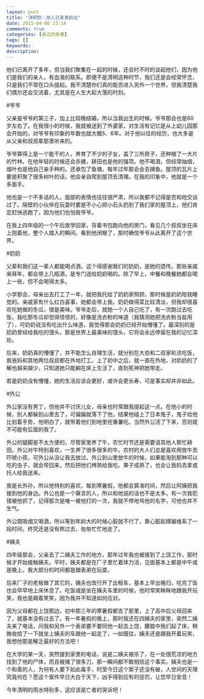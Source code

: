 ```yaml
---
layout: post
title: "清明祭：故人已乘黄鹤去"
date: 2015-04-06 23:14
comments: true
categories: [身边的故事]
tags: []
keywords: 
description: 
---
```

他们已离开了多年，但当我们聚集在一起的时候，还会时不时的谈起他们，因为他们是我们的亲人，有血液的联系。即便不是清明这种时节，我们还是会经常怀念，只是我们不常在口头提起。我不清楚你们真的能否进入另外一个世界，但我清楚我们偶尔还会交流着，尤其是在人生大起大落的时刻。


#爷爷

父亲是爷爷的第三子，加上比较晚结婚，所以当我出生的时候，爷爷那会也是60岁左右了。在我很小的时候，我就被送到了外婆家，对生活有记忆是从上幼儿园那会开始的，对爷爷有印象的年数也就大概5、6年。对于他以往的经历，也大多是从父亲和叔叔辈那里听来的。

<!--more-->
爷爷算得上是一个能干的人，养育了不少的子女，盖了三所房子，还种植了一大片的竹林。在他年轻的时候还会杀猪，耕田也是他的强项。他不喝酒，但经常抽烟，烟叶也是他自己亲手种的。还承包了鱼塘，每年过年那会会去捕鱼。屋顶的瓦片上要是积聚了很多树叶的话，他会亲自爬到屋顶去清理。在我的印象中，他就是一个多面手。

他也是一个不多话的人，面部的表情也往往很严肃，所以我都不记得是否和他交谈过了。隔壁的小伙伴在玩耍时要是不小心把小石头扔到了我们家的屋顶上，他们肯定赶快逃跑了，因为他们也怕我爷爷。

在我上四年级的一个午后放学回家，背着书包跑向他的房门，看见几个叔叔坐在床上抱着他，整个人踏入的瞬间，看到他闭眼了，那时确信爷爷从此离开了这个世界。


#奶奶

父辈和我们这一辈人都能喝点酒，这个得感谢我们的奶奶，是她的遗传。那些亲戚来拜年，都会带上几瓶酒，是专门送给奶奶喝的。除了早上，中餐和晚餐她都会喝上一些，但不会喝得太多。

小学那会，母亲出去打工了一年，就把我托给了奶奶家照顾，那时候是奶奶陪我睡觉的。亲戚家有什么红白喜事，她都会带上我。奶奶做得菜比较清淡，但我却很喜欢吃她做的冬瓜，很是美味。爷爷走后，就她一个人自己吃了，有一次跑过去吃饭，我吃那冬瓜却觉得怪怪的，好像是洗衣粉的味道（我猜测她把洗衣粉当盐用了），可奶奶说没有吃出什么味道，我觉得那会奶奶已经开始懵懂了。最深刻的是奶奶曾经给我吃的馒头，那是世界上最美味的馒头，它将会永远停留在我的记忆深处。

后来，奶奶真的懵懂了，并不能怎么自理生活，就分别在大伯和二叔家轮流吃饭，我爸妈和其他两位叔叔都在外地打工。上了初中之后，就一直在外地，对奶奶的了解也越来越少，只知道她只能躺在床上生活了，直到死神把她带走。

若是奶奶没有懵懂，她的生活应该会更好，或许会更长寿，可是事实却并非如此。


#外公

外公家没有男丁，但他并不讨厌儿女，母亲也时常跟我提起这一点。在他小的时候，别人都躲到山里去了，可偏偏就落下了他，结果他碰上了日本鬼子，鬼子给他比划着手势，他明白了，就带着他们到地里挖番薯吃。当然外公活了下来，否则就不可能有后面的我了。

外公的腿脚是不太方便的，尽管家里养了牛，农忙时节还是需要请其他人帮忙耕田。外公对牛特别喜欢，一生养了很多很多的牛。农村的大人们总是喜欢用放牛去吓唬小孩，可外公从没让我去放过。外公到山里放牛的时候，如果能淘到那种可以吃的虫子，就会带回来，然后把他们烤熟给我吃。果子成熟了，也会让我妈去拿或托人给我送来。

我是长外孙，所以他特别的喜欢，每到寒暑假，他都会算准时间，然后让阿姨把我接到他的身边。外公也是一个寡言的人，所以和他说的话也不是太多。有一次我犯错被他抓了，记得那次是唯一被他打的一次，我就不停地骂他的名字，可他也并不生气。

外公既吸烟又喝酒，所以等到年龄大的时候心脏就不行了，靠心脏起搏器维系了一段时间，终究还是没有熬过去，匆匆忙忙地走了。


#姨夫

四年级那会，父亲去了二姨夫工作的地方，那年过年我也被接到了上饶工作，那时候才开始接触姨夫。平时，姨夫都是在厂子里忙着体力活，见面基本上都是中午或是晚上，我大部分的时间都是跟表弟在玩耍。

后来厂子的老板做了其它的，姨夫也改行开了出租车，基本上早出晚归，吃完了饭也会早早地上床休息了。吃饭或是坐在姨夫车里的时候，他时常笑眯眯地跟我开玩笑，我也是跟着笑笑，因为我并不知道如何应对。

因为父母都在上饶那边，初中那三年的寒暑假都去了那里，上了高中后父母回来了，就基本没有过去了。有一年暑假的晚上，那时我还在四姨夫的家里，突然二姨夫来了电话，问我和另外一个表弟要不要同他一起去上饶，朦胧中我们起了床，稍微收拾了一下就坐上姨夫的车跟他一起走了，一如既往，姨夫还是跟我开着玩笑，我想他那是解乏最好的方法吧！

在大学的某一天，突然接到家里的电话，说是二姨夫被杀了，在一处很荒凉的地方找到了他的尸体，而且被捅了很多刀，那一瞬间都不敢相信这个事实。姨夫也是一个和善的人，为何有人要下如此毒手，时至今日这个案子还没有破，人世间的天理究竟何在？愿这个案件早日大白于天下，凶手得到应有的惩罚，让您早日安息！


今年清明的雨水特别多，这应该是亡者的哭诉吧！